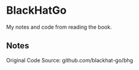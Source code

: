 # BlackHatGo
 My notes and code from reading the book.

## Notes
 Original Code Source: github.com/blackhat-go/bhg
